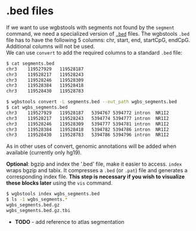 # .bed files
If we want to use wgbstools with segments not found by the `segment` command, we need a specialized version of [`.bed`](https://en.wikipedia.org/wiki/BED_(file_format)) files.
The wgbstools `.bed` file has to have the following 5 columns: chr, start, end, startCpG, endCpG.  
Additional columns will not be used.  
We can use `convert` to add the required columns to a standard `.bed` file:

```bash
$ cat segments.bed
chr3	119527929	119528187
chr3	119528217	119528243
chr3	119528246	119528309
chr3	119528384	119528418
chr3	119528430	119528783

$ wgbstools convert -L segments.bed --out_path wgbs_segments.bed
$ cat wgbs_segments.bed
chr3	119527929	119528187	5394767	5394772	intron	NR1I2
chr3	119528217	119528243	5394774	5394777	intron	NR1I2
chr3	119528246	119528309	5394777	5394781	intron	NR1I2
chr3	119528384	119528418	5394782	5394786	intron	NR1I2
chr3	119528430	119528783	5394786	5394796	intron	NR1I2
```

As in other uses of convert, genomic annotations will be added when available (currently only hg19).

**Optional**: bgzip and index the '.bed' file, make it easier to access.
`index` wraps bgzip and tabix. It compresses a `.bed` (or `.pat`) file and generates a corresponding index file. **This step is necessary if you wish to visualize these blocks later** using the `vis` command.
```bash
$ wgbstools index wgbs_segments.bed
$ ls -1 wgbs_segments.*
wgbs_segments.bed.gz
wgbs_segments.bed.gz.tbi
```

- **TODO** - add reference to atlas segmentation
